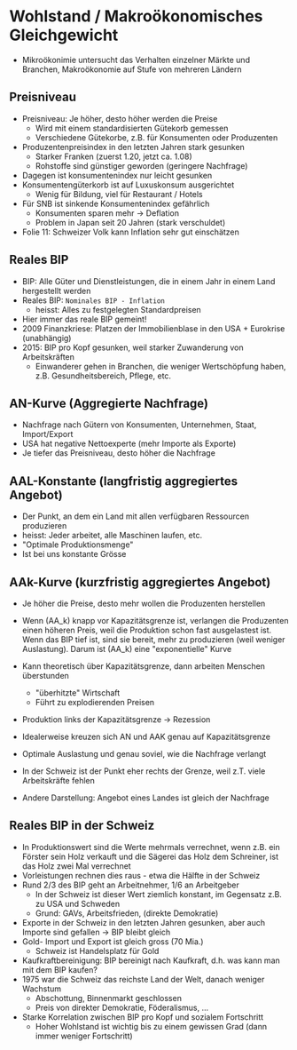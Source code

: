 # Wohlstand / Makroökonomisches Gleichgewicht
- Mikroökonimie untersucht das Verhalten einzelner Märkte und Branchen, Makroökonomie auf Stufe von mehreren Ländern

## Preisniveau
- Preisniveau: Je höher, desto höher werden die Preise
    - Wird mit einem standardisierten Gütekorb gemessen
    - Verschiedene Gütekorbe, z.B. für Konsumenten oder Produzenten
- Produzentenpreisindex in den letzten Jahren stark gesunken
    - Starker Franken (zuerst 1.20, jetzt ca. 1.08)
    - Rohstoffe sind günstiger geworden (geringere Nachfrage)
- Dagegen ist konsumentenindex nur leicht gesunken
- Konsumentengüterkorb ist auf Luxuskonsum ausgerichtet
    - Wenig für Bildung, viel für Restaurant / Hotels
- Für SNB ist sinkende Konsumentenindex gefährlich
    - Konsumenten sparen mehr -> Deflation
    - Problem in Japan seit 20 Jahren (stark verschuldet)
- Folie 11: Schweizer Volk kann Inflation sehr gut einschätzen

## Reales BIP
- BIP: Alle Güter und Dienstleistungen, die in einem Jahr in einem Land hergestellt werden
- Reales BIP: `Nominales BIP - Inflation`
    - heisst: Alles zu festgelegten Standardpreisen
- Hier immer das reale BIP gemeint!
- 2009 Finanzkriese: Platzen der Immobilienblase in den USA + Eurokrise (unabhängig)
- 2015: BIP pro Kopf gesunken, weil starker Zuwanderung von Arbeitskräften
    - Einwanderer gehen in Branchen, die weniger Wertschöpfung haben, z.B. Gesundheitsbereich, Pflege, etc.

## AN-Kurve (Aggregierte Nachfrage)
- Nachfrage nach Gütern von Konsumenten, Unternehmen, Staat, Import/Export
- USA hat negative Nettoexperte (mehr Importe als Exporte)
- Je tiefer das Preisniveau, desto höher die Nachfrage

## AAL-Konstante (langfristig aggregiertes Angebot)
- Der Punkt, an dem ein Land mit allen verfügbaren Ressourcen produzieren
- heisst: Jeder arbeitet, alle Maschinen laufen, etc.
- "Optimale Produktionsmenge"
- Ist bei uns konstante Grösse

## AAk-Kurve (kurzfristig aggregiertes Angebot)
- Je höher die Preise, desto mehr wollen die Produzenten herstellen
- Wenn \(AA_k\) knapp vor Kapazitätsgrenze ist, verlangen die Produzenten einen höheren Preis, weil die Produktion schon fast ausgelastest ist. Wenn das BIP tief ist, sind sie bereit, mehr zu produzieren (weil weniger Auslastung). Darum ist \(AA_k\) eine "exponentielle" Kurve
- Kann theoretisch über Kapazitätsgrenze, dann arbeiten Menschen überstunden
    - "überhitzte" Wirtschaft
    - Führt zu explodierenden Preisen
- Produktion links der Kapazitätsgrenze -> Rezession


- Idealerweise kreuzen sich AN und AAK genau auf Kapazitätsgrenze
- Optimale Auslastung und genau soviel, wie die Nachfrage verlangt
- In der Schweiz ist der Punkt eher rechts der Grenze, weil z.T. viele Arbeitskräfte fehlen
- Andere Darstellung: Angebot eines Landes ist gleich der Nachfrage

## Reales BIP in der Schweiz
- In Produktionswert sind die Werte mehrmals verrechnet, wenn z.B. ein Förster sein Holz verkauft und die Sägerei das Holz dem Schreiner, ist das Holz zwei Mal verrechnet
- Vorleistungen rechnen dies raus - etwa die Hälfte in der Schweiz
- Rund 2/3 des BIP geht an Arbeitnehmer, 1/6 an Arbeitgeber
    - In der Schweiz ist dieser Wert ziemlich konstant, im Gegensatz z.B. zu USA und Schweden
    - Grund: GAVs, Arbeitsfrieden, (direkte Demokratie)
- Exporte in der Schweiz in den letzten Jahren gesunken, aber auch Importe sind gefallen -> BIP bleibt gleich
- Gold- Import und Export ist gleich gross (70 Mia.)
    - Schweiz ist Handelsplatz für Gold
- Kaufkraftbereinigung: BIP bereinigt nach Kaufkraft, d.h. was kann man mit dem BIP kaufen?
- 1975 war die Schweiz das reichste Land der Welt, danach weniger Wachstum
    - Abschottung, Binnenmarkt geschlossen
    - Preis von direkter Demokratie, Föderalismus, ...
- Starke Korrelation zwischen BIP pro Kopf und sozialem Fortschritt
    - Hoher Wohlstand ist wichtig bis zu einem gewissen Grad (dann immer weniger Fortschritt)
